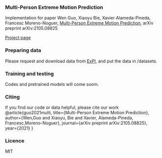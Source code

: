 
### Multi-Person Extreme Motion Prediction

Implementation for paper
Wen Guo, Xiaoyu Bie, Xavier Alameda-Pineda, Francesc Moreno-Noguer,
[Multi-Person Extreme Motion Prediction](https://arxiv.org/abs/2105.08825),
arXiv preprint arXiv:2105.08825

[Project page](https://team.inria.fr/robotlearn/multi-person-extreme-motion-prediction/)

### Preparing data
Please request and download data from [ExPI](https://team.inria.fr/robotlearn/research/expi-dataset/),
and put the data in /datasets.

### Training and testing
Codes and pretrained models will come soom.

### Citing
If you find our code or data helpful, please cite our work
@article{guo2021multi,
    title={Multi-Person Extreme Motion Prediction}, 
    author={Wen,Guo and Xiaoyu, Bie and Xavier, Alameda-Pineda, Francesc,Moreno-Noguer}, 
    journal={arXiv preprint arXiv:2105.08825}, 
    year={2021} }

### Licence
MIT


